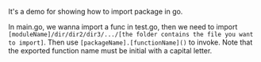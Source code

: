 It's a demo for showing how to import package in go.

In main.go, we wanna import a func in test.go, then we need to import `[moduleName]/dir/dir2/dir3/.../[the folder contains the file you want to import]`. Then use `[packageName].[functionName]()` to invoke. Note that the exported function name must be initial with a capital letter.